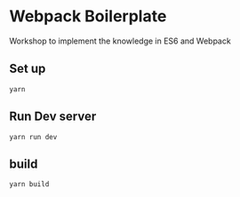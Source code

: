 # Webpack Boilerplate
Workshop to implement the knowledge in ES6 and Webpack

## Set up
```
yarn 
```

## Run Dev server

```
yarn run dev
```

## build

```
yarn build
```
